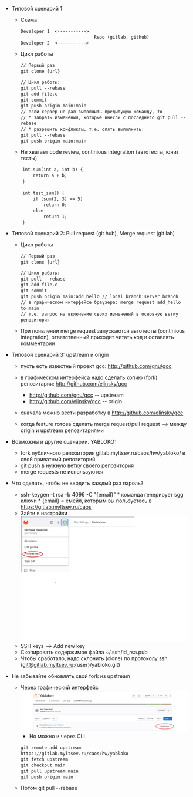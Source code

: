 * Типовой сценарий 1
	* Схема
		```
		Developer 1  <-----------> 
									Repo (gitlab, github)
		Developer 2  <----------->
		```

	* Цикл работы
		```
		// Первый раз
		git clone {url}

		```
		```
		// Цикл работы:
		git pull --rebase
		git add file.c
		git commit
		git push origin main:main
		// если сервер не дал выполнить предыдущую команду, то
		// * забрать изменения, которые внесли с последнего git pull --rebase
		// * разрешить конфликты, т.е. опять выполнить:
		git pull --rebase 
		git push origin main:main
		```
	* Не хватает code review, continious integration (автотесты, юнит тесты)
	```
		int sum(int a, int b) {
			return a + b;
		}

		int test_sum() {
			if (sum(2, 3) == 5)
				return 0;
			else
				return 1;
		}
	```

* Типовой сценарий 2: Pull request (git hub), Merge request (git lab)
	* Цикл работы
		```
		// Первый раз
		git clone {url}

		```
		```
		// Цикл работы:
		git pull --rebase
		git add file.c
		git commit
		git push origin main:add_hello // local branch:server branch
		// в графическом интерфейсе браузера: merge request add_hello to main
		// т.е. запрос на включение своих изменений в основную ветку репозитория
		```
	* При появлении merge request запускаются автотесты (continious integration), ответственный приходит читать код и оставлять комментарии

* Типовой сценарий 3: upstream и origin
	* пусть есть известный проект gcc: http://github.com/gnu/gcc
    * в графическом интерфейса надо сделать копию (fork) репозитария: http://github.com/elinsky/gcc
    	* http://github.com/gnu/gcc -- upstream
		* http://github.com/elinsky/gcc -- origin

	* сначала можно вести разработку в http://github.com/elinsky/gcc
	* когда feature готова сделать merge request/pull request --> между origin и upstream репозитариями
	
* Возможны и другие сценарии. YABLOKO:
	* fork публичного репозитория  gitlab.myltsev.ru/caos/hw/yabloko/  в свой приватный репозиторий
	* git push в нужную ветку своего репозитория
	* merge requests не используются

* Что сделать, чтобы не вводить каждый раз пароль?
	* ssh-keygen -t rsa -b 4096 -C "{email}"
			* команда генерирует sgg ключи
			* {email} = емейл, которым вы пользуетесь в https://gitlab.myltsev.ru/caos
	* Зайти в настройки ![Preferences](ssh-key01.jpg "Preferences")
	* SSH keys --> Add new key
	* Скопировать содержимое файла ~/.ssh/id_rsa.pub
	* Чтобы сработало, надо склонить (clone) по протоколу ssh (git@gitlab.myltsev.ru:{user}/yabloko.git)

* Не забывайте обновлять свой fork из upstream
	* Через графический интерфейс ![Update fork](refresh-fork.png "refresh fork from upstream")
		* Но можно и через CLI
		```
		git remote add upstream https://gitlab.myltsev.ru/caos/hw/yabloko
		git fetch upstream
		git checkout main
		git pull upstream main
		git push origin main
		```
	* Потом git pull --rebase








